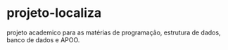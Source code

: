 # projeto-localiza
projeto academico para as matérias de programação, estrutura de dados, banco de dados e APOO.
